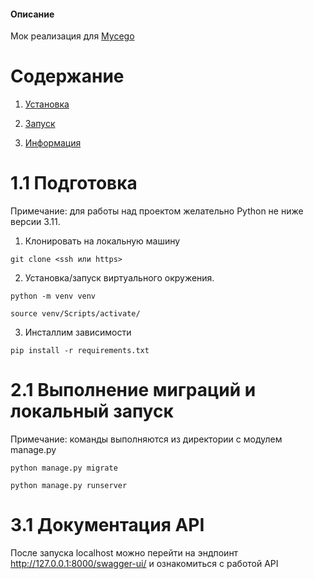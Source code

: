 #### Описание

Мок реализация для [Mycego](https://hh.ru/employer/9553033?hhtmFrom=vacancy)

# Cодержание

1. [Установка](#install)

2. [Запуск](#start)

3. [Информация](#info)


# 1.1 Подготовка <a id="install"></a>

Примечание: для работы над проектом желательно Python не ниже версии 3.11.

1. Клонировать на локальную машину

```
git clone <ssh или https>
```

2. Установка/запуск виртуального окружения.

```
python -m venv venv
```

```
source venv/Scripts/activate/
```

3. Инсталлим зависимости

```
pip install -r requirements.txt
```

# 2.1 Выполнение миграций и локальный запуск <a id="start"></a>

Примечание: команды выполняются из директории с модулем manage.py

```
python manage.py migrate
```

```
python manage.py runserver
```


# 3.1 Документация API <a id="info"></a>

После запуска localhost можно перейти на эндпоинт http://127.0.0.1:8000/swagger-ui/ и ознакомиться с работой API
